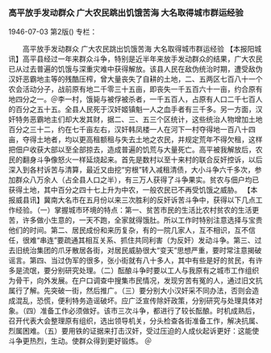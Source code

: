 ### 高平放手发动群众  广大农民跳出饥饿苦海  大名取得城市群运经验

1946-07-03
第2版()
专栏：

　　高平放手发动群众
    广大农民跳出饥饿苦海
    大名取得城市群运经验
    【本报阳城讯】高平县经过一年来群众斗争，特别是近半年来放手发动群众的结果，广大农民已从过去普遍的饥饿与深重灾难中获得解放。该县人民在敌伪统治时期，遭受敌伪汉奸恶霸地主等的残酷压榨，曾大量丧失了自耕的土地，二、五两区七百八十一个农会活动分子，战前原有地二千零三十五亩，即丧失一千五百六十一亩，约合原有地四分之一。＠李一村，饿毙与被俘被杀者，一千五百人，占原有人口二千七百人的百分之五十五。全县人民死于汉奸姬镇魁一人之血手者有三千多。另一方面，汉奸特务恶霸地主们却大发其财，据二、三、五三个区统计，这些统治人物增加土地百分之三十二，约在七千亩左右，汉奸韩凤楼一人在河下一村夺得地一百八十四亩，夺得土地者，均以更高租额租与失去土地之农民，并规定荒年不得欠租，这样把佃户收获大部以至全部掠去，造成普遍的饥荒与大量死亡。高平被我解放后，农民的翻身斗争像怒火一样延烧起来。首先是数村以至十来村的联合反奸控诉，以后深入到各村诉苦与清算，最近又由挖“穷根”转入减租清债，大小斗争六千多次，参加群众八万余人（占全县人口之半），有三万人获得了斗争果实。贫农与佃户均已获得土地，其中百分之四十七上升为中农，一般农民已不再受饥饿之威胁。
    【本报威县讯】冀南大名市在五月份以来三次胜利的反奸诉苦斗争中，获得以下几点工作经验。（一）掌握城市环境的特点：第一、贫苦市民的生活比农村贫农的生活更苦，许多做小生意的，一天不跑，全家就得饿肚。所以工作时特别注意选择与宝贵他们的时间。第二、居民成份和来历复杂，有的一院几家人，互不相识，互不信任，很难“串连”要疏通其相互关系、抓住共同利害（为反奸）发动斗争。第三、过去旧统治集团的爪牙散居各街，对居民威胁很大“变天”思想严重，要时常注意揭破谣言。第四、当过伪军的很多，张小街就有八十多人，其中有些是好的贫民，有许多是流氓，要分别研究处理。（二）酝酿斗争时要以工人与我原有之城市工作组织为骨干，向外发展。在户口调查中搜集市民情况，发现穷苦有冤的人，通过旧文抗属行了解。先突破一街，然后推广。（三）要分别大小汉奸采不同办法，否则会造成混乱，恐慌，便利特务造谣破坏。应广泛宣传除奸政策，分别研究与处理具体对象。（四）准备工作必须做好。该市三次斗争，都进行了较长酝酿。时机成熟后，召开代表大会整理原有组织，选出领导机关，分头检查各街准备工作，解决抗属、烈属困难。（五）要用铁的证据来打击汉奸，受过压迫的人成伙起诉更好：这能使斗争更热烈，生动。使群众得到更好锻炼。
        ＠
